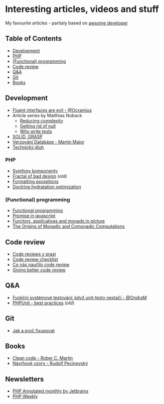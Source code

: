 # Interesting articles, videos and stuff

My favourite articles - partialy based on [awsome developer](https://github.com/lmc-eu/awesome-developer)

## Table of Contents
- [Development](#development)
- [PHP](#php)
- [(Functional) programming](#functional-programming)
- [Code review](#code-review)
- [Q&A](#qa)
- [Git](#git)
- [Books](#books)


## Development
- [Fluent interfaces are evil - @Ocramius](https://ocramius.github.io/blog/fluent-interfaces-are-evil/)
- Article series by Matthias Noback
    - [Reducing complexity](https://www.ibuildings.nl/blog/2016/01/programming-guidelines-part-1-reducing-complexity)
    - [Getting rid of null](https://www.ibuildings.nl/blog/2016/01/programming-guidelines-part-2-getting-rid-null)
    - [Why write tests](https://www.ibuildings.nl/blog/2016/08/why-write-tests)
- [SOLID, GRASP](https://www.zdrojak.cz/serialy/principy-objektove-orientovaneho-navrhu/)
- [Verzování Databáze - Martin Major](https://www.youtube.com/watch?v=KTmlw5AKM8E)
- [Technický dluh](http://blog.think-forth.com/2016/01/21/technicky-dluh/)

### PHP
- [Symfony komponenty](https://www.zdrojak.cz/serialy/symfony-po-kruckach/)
- [Fractal of bad design](http://eev.ee/blog/2012/04/09/php-a-fractal-of-bad-design/) (_old_)
- [Formatting exceptions](http://rosstuck.com/formatting-exception-messages/)
- [Doctrine hydratation optimization](https://ocramius.github.io/blog/doctrine-orm-optimization-hydration/)

### (Functional) programming
- [Functional programming](https://speakerdeck.com/pwm/functional-programming-in-php)
- [Promise in javascript](https://www.zdrojak.cz/clanky/promise-v-javascriptu/)
- [Functors, applicatives and monads in picture](http://adit.io/posts/2013-04-17-functors,_applicatives,_and_monads_in_pictures.html)
- [The Origins of Monadic and Comonadic Computations](https://www.youtube.com/watch?v=mqCsfYERzzE)

## Code review
- [Code reviews v praxi](https://www.zdrojak.cz/clanky/code-reviews-praxi/])
- [Code review checklist](https://www.zdrojak.cz/clanky/code-review-checklist/)
- [Co nás naučilo code review](https://www.zdrojak.cz/clanky/co-nas-naucilo-code-review/)
- [Giving better code review](https://medium.com/@mrjoelkemp/giving-better-code-reviews-16109e0fdd36)

## Q&A
- [Funkční systémové testování: když unit-testy nestačí - @OndraM](http://prvnivcesku.cz/systemove-testovani/)
- [PHPUnit - best practices](https://thephp.cc/news/2016/02/questioning-phpunit-best-practices) (_old_)

## Git
- [Jak a proč fixupovat](https://filip-prochazka.com/blog/git-fixup)

## Books
- [Clean code - Rober C. Martin](https://www.amazon.com/Clean-Code-Handbook-Software-Craftsmanship/dp/0132350882)
- [Návrhové vzory - Rudolf Pecinovský](http://knihy.pecinovsky.cz/vzory/index.html)

## Newsletters
- [PHP Annotated monthly by Jetbrains](https://blog.jetbrains.com/phpstorm/category/php-annotated-monthly/)
- [PHP Weekly](http://www.phpweekly.com/)
